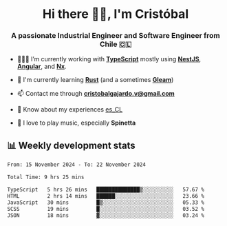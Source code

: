 <h1 align="center">Hi there ✌🏻, I'm Cristóbal</h1>
<h3 align="center">A passionate Industrial Engineer and Software Engineer from Chile 🇨🇱</h3>

- 🧑🏻‍💻 I’m currently working with **[TypeScript](https://www.typescriptlang.org)** mostly using **[NestJS](https://nestjs.com)**, **[Angular](https://angular.io)**, and **[Nx](https://nx.dev)**.

- 🌱 I'm currently learning **[Rust](https://www.rust-lang.org)** (and a sometimes **[Gleam](https://gleam.run/)**)

- 📫 Contact me through **cristobalgajardo.v@gmail.com**

- 📄 Know about my experiences [es_CL](https://bit.ly/cv-cristobal-gajardo)

- 🎸 I love to play music, especially **Spinetta**

## 📊 Weekly development stats

<!--START_SECTION:waka-->

```txt
From: 15 November 2024 - To: 22 November 2024

Total Time: 9 hrs 25 mins

TypeScript   5 hrs 26 mins   ██████████████▒░░░░░░░░░░   57.67 %
HTML         2 hrs 14 mins   ██████░░░░░░░░░░░░░░░░░░░   23.66 %
JavaScript   30 mins         █▒░░░░░░░░░░░░░░░░░░░░░░░   05.33 %
SCSS         19 mins         █░░░░░░░░░░░░░░░░░░░░░░░░   03.52 %
JSON         18 mins         ▓░░░░░░░░░░░░░░░░░░░░░░░░   03.24 %
```

<!--END_SECTION:waka-->
